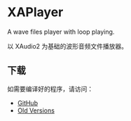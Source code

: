 # XAPlayer
A wave files player with loop playing.

以 XAudio2 为基础的波形音频文件播放器。

## 下载
如需要编译好的程序，请访问：
* [GitHub](https://github.com/lxfly2000/xap/releases)
* [Old Versions](http://pan.baidu.com/s/1eQfiT8m)
